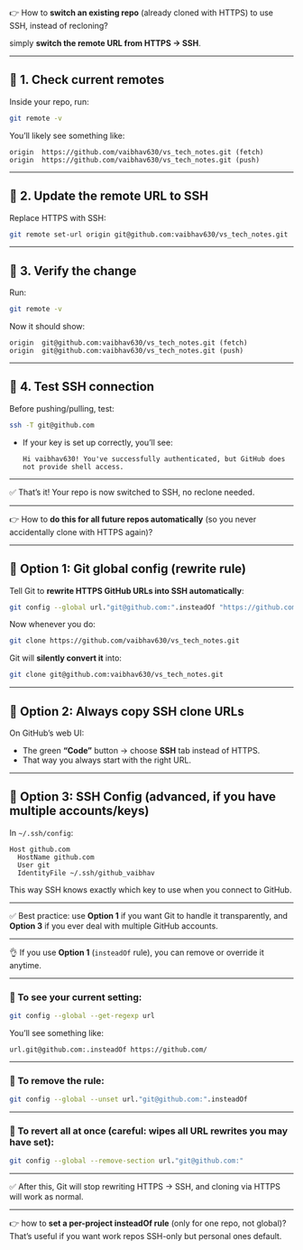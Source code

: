 👉 How to **switch an existing repo** (already cloned with HTTPS) to use SSH, instead of recloning?

simply **switch the remote URL from HTTPS → SSH**.

---

## 🔹 1. Check current remotes

Inside your repo, run:

```bash
git remote -v
```

You’ll likely see something like:

```
origin  https://github.com/vaibhav630/vs_tech_notes.git (fetch)
origin  https://github.com/vaibhav630/vs_tech_notes.git (push)
```

---

## 🔹 2. Update the remote URL to SSH

Replace HTTPS with SSH:

```bash
git remote set-url origin git@github.com:vaibhav630/vs_tech_notes.git
```

---

## 🔹 3. Verify the change

Run:

```bash
git remote -v
```

Now it should show:

```
origin  git@github.com:vaibhav630/vs_tech_notes.git (fetch)
origin  git@github.com:vaibhav630/vs_tech_notes.git (push)
```

---

## 🔹 4. Test SSH connection

Before pushing/pulling, test:

```bash
ssh -T git@github.com
```

* If your key is set up correctly, you’ll see:

  ```
  Hi vaibhav630! You've successfully authenticated, but GitHub does not provide shell access.
  ```

---

✅ That’s it! Your repo is now switched to SSH, no reclone needed.

---

👉 How to **do this for all future repos automatically** (so you never accidentally clone with HTTPS again)?

---

## 🔹 Option 1: Git global config (rewrite rule)

Tell Git to **rewrite HTTPS GitHub URLs into SSH automatically**:

```bash
git config --global url."git@github.com:".insteadOf "https://github.com/"
```

Now whenever you do:

```bash
git clone https://github.com/vaibhav630/vs_tech_notes.git
```

Git will **silently convert it** into:

```bash
git clone git@github.com:vaibhav630/vs_tech_notes.git
```

---

## 🔹 Option 2: Always copy SSH clone URLs

On GitHub’s web UI:

* The green **“Code”** button → choose **SSH** tab instead of HTTPS.
* That way you always start with the right URL.

---

## 🔹 Option 3: SSH Config (advanced, if you have multiple accounts/keys)

In `~/.ssh/config`:

```ssh
Host github.com
  HostName github.com
  User git
  IdentityFile ~/.ssh/github_vaibhav
```

This way SSH knows exactly which key to use when you connect to GitHub.

---

✅ Best practice: use **Option 1** if you want Git to handle it transparently, and **Option 3** if you ever deal with multiple GitHub accounts.

---

👌 If you use **Option 1** (`insteadOf` rule), you can remove or override it anytime.

---

### 🔹 To see your current setting:

```bash
git config --global --get-regexp url
```

You’ll see something like:

```
url.git@github.com:.insteadOf https://github.com/
```

---

### 🔹 To remove the rule:

```bash
git config --global --unset url."git@github.com:".insteadOf
```

---

### 🔹 To revert all at once (careful: wipes all URL rewrites you may have set):

```bash
git config --global --remove-section url."git@github.com:"
```

---

✅ After this, Git will stop rewriting HTTPS → SSH, and cloning via HTTPS will work as normal.

---

👉 how to **set a per-project insteadOf rule** (only for one repo, not global)? That’s useful if you want work repos SSH-only but personal ones default.
